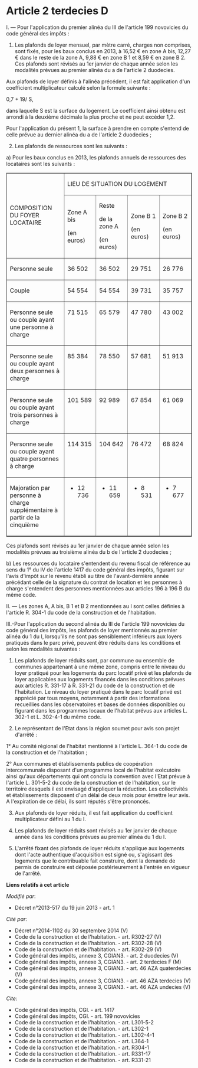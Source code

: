 # Article 2 terdecies D

I. ― Pour l'application du premier alinéa du III de l'article 199 novovicies du code général des impôts : 

1. Les plafonds de loyer mensuel, par mètre carré, charges non comprises, sont fixés, pour les baux conclus en 2013, à 16,52
€ en zone A bis, 12,27 € dans le reste de la zone A, 9,88 € en zone B 1 et 8,59 € en zone B 2. Ces plafonds sont révisés au
1er janvier de chaque année selon les modalités prévues au premier alinéa du a de l'article 2 duodecies. 

Aux plafonds de loyer définis à l'alinéa précédent, il est fait application d'un coefficient multiplicateur calculé selon la
formule suivante : 

0,7 + 19/ S, 

dans laquelle S est la surface du logement. Le coefficient ainsi obtenu est arrondi à la deuxième décimale la plus proche et
ne peut excéder 1,2. 

Pour l'application du présent 1, la surface à prendre en compte s'entend de celle prévue au dernier alinéa du a de l'article
2 duodecies ; 

2. Les plafonds de ressources sont les suivants : 

a) Pour les baux conclus en 2013, les plafonds annuels de ressources des locataires sont les suivants : 

<table cellspacing="0" align="center" cellpadding="0" border="1" width="680">
  <tbody>
    <tr>
      <td width="227" rowspan="2">

COMPOSITION DU FOYER LOCATAIRE 

</td>
      <td width="454" colspan="4">

LIEU DE SITUATION DU LOGEMENT 

</td>
    </tr>
    <tr>
      <td width="113">

Zone A bis 

(en euros) 

</td>
      <td width="113">

Reste 

de la zone A 

(en euros) 

</td>
      <td width="113">

Zone B 1 

(en euros) 

</td>
      <td width="113">

Zone B 2 

(en euros) 

</td>
    </tr>
    <tr>
      <td valign="top" width="227">

Personne seule 

</td>
      <td width="113" valign="top">

36 502 

</td>
      <td width="113" valign="top">

36 502 

</td>
      <td width="113" valign="top">

29 751 

</td>
      <td valign="top" width="113">

26 776 

</td>
    </tr>
    <tr>
      <td valign="top" width="227">

Couple 

</td>
      <td width="113" valign="top">

54 554 

</td>
      <td width="113" valign="top">

54 554 

</td>
      <td valign="top" width="113">

39 731 

</td>
      <td width="113" valign="top">

35 757 

</td>
    </tr>
    <tr>
      <td width="227" valign="top">

Personne seule ou couple ayant une personne à charge 

</td>
      <td valign="top" width="113">

71 515 

</td>
      <td valign="top" width="113">

65 579 

</td>
      <td valign="top" width="113">

47 780 

</td>
      <td valign="top" width="113">

43 002 

</td>
    </tr>
    <tr>
      <td width="227" valign="top">

Personne seule ou couple ayant deux personnes à charge 

</td>
      <td width="113" valign="top">

85 384 

</td>
      <td width="113" valign="top">

78 550 

</td>
      <td width="113" valign="top">

57 681 

</td>
      <td valign="top" width="113">

51 913 

</td>
    </tr>
    <tr>
      <td width="227" valign="top">

Personne seule ou couple ayant trois personnes à charge 

</td>
      <td width="113" valign="top">

101 589 

</td>
      <td valign="top" width="113">

92 989 

</td>
      <td valign="top" width="113">

67 854 

</td>
      <td width="113" valign="top">

61 069 

</td>
    </tr>
    <tr>
      <td width="227" valign="top">

Personne seule ou couple ayant quatre personnes à charge 

</td>
      <td width="113" valign="top">

114 315 

</td>
      <td valign="top" width="113">

104 642 

</td>
      <td valign="top" width="113">

76 472 

</td>
      <td valign="top" width="113">

68 824 

</td>
    </tr>
    <tr>
      <td valign="top" width="227">

Majoration par personne à charge supplémentaire à partir de la cinquième 

</td>
      <td width="113" valign="top">

+ 12 736 

</td>
      <td width="113" valign="top">

+ 11 659 

</td>
      <td width="113" valign="top">

+ 8 531 

</td>
      <td width="113" valign="top">

+ 7 677 

</td>
    </tr>
  </tbody>
</table>

Ces plafonds sont révisés au 1er janvier de chaque année selon les modalités prévues au troisième alinéa du b de l'article 2
duodecies ; 

b) Les ressources du locataire s'entendent du revenu fiscal de référence au sens du 1° du IV de l'article 1417 du code
général des impôts, figurant sur l'avis d'impôt sur le revenu établi au titre de l'avant-dernière année précédant celle de la
signature du contrat de location et les personnes à charge s'entendent des personnes mentionnées aux articles 196 à 196 B du
même code. 

II. ― Les zones A, A bis, B 1 et B 2 mentionnées au I sont celles définies à l'article R. 304-1 du code de la construction et
de l'habitation. 

III.-Pour l'application du second alinéa du III de l'article 199 novovicies du code général des impôts, les plafonds de loyer
mentionnés au premier alinéa du 1 du I, lorsqu'ils ne sont pas sensiblement inférieurs aux loyers pratiqués dans le parc
privé, peuvent être réduits dans les conditions et selon les modalités suivantes : 

1. Les plafonds de loyer réduits sont, par commune ou ensemble de communes appartenant à une même zone, compris entre le
niveau du loyer pratiqué pour les logements du parc locatif privé et les plafonds de loyer applicables aux logements financés
dans les conditions prévues aux articles R. 331-17 à R. 331-21 du code de la construction et de l'habitation. Le niveau du
loyer pratiqué dans le parc locatif privé est apprécié par tous moyens, notamment à partir des informations recueillies dans
les observatoires et bases de données disponibles ou figurant dans les programmes locaux de l'habitat prévus aux articles L.
302-1 et L. 302-4-1 du même code. 

2. Le représentant de l'Etat dans la région soumet pour avis son projet d'arrêté : 

1° Au comité régional de l'habitat mentionné à l'article L. 364-1 du code de la construction et de l'habitation ; 

2° Aux communes et établissements publics de coopération intercommunale disposant d'un programme local de l'habitat
exécutoire ainsi qu'aux départements qui ont conclu la convention avec l'Etat prévue à l'article L. 301-5-2 du code de la
construction et de l'habitation, sur le territoire desquels il est envisagé d'appliquer la réduction. Les collectivités et
établissements disposent d'un délai de deux mois pour émettre leur avis. A l'expiration de ce délai, ils sont réputés s'être
prononcés. 

3. Aux plafonds de loyer réduits, il est fait application du coefficient multiplicateur défini au 1 du I. 

4. Les plafonds de loyer réduits sont révisés au 1er janvier de chaque année dans les conditions prévues au premier alinéa du
1 du I. 

5. L'arrêté fixant des plafonds de loyer réduits s'applique aux logements dont l'acte authentique d'acquisition est signé ou,
s'agissant des logements que le contribuable fait construire, dont la demande de permis de construire est déposée
postérieurement à l'entrée en vigueur de l'arrêté.

**Liens relatifs à cet article**

_Modifié par_:

  - Décret n°2013-517 du 19 juin 2013 - art. 1

_Cité par_:

  - Décret n°2014-1102 du 30 septembre 2014 (V)
  - Code de la construction et de l'habitation. - art. R302-27 (V)
  - Code de la construction et de l'habitation. - art. R302-28 (V)
  - Code de la construction et de l'habitation. - art. R302-29 (V)
  - Code général des impôts, annexe 3, CGIAN3. - art. 2 duodecies (V)
  - Code général des impôts, annexe 3, CGIAN3. - art. 2 terdecies F (M)
  - Code général des impôts, annexe 3, CGIAN3. - art. 46 AZA quaterdecies (V)
  - Code général des impôts, annexe 3, CGIAN3. - art. 46 AZA terdecies (V)
  - Code général des impôts, annexe 3, CGIAN3. - art. 46 AZA undecies (V)

_Cite_:

  - Code général des impôts, CGI. - art. 1417
  - Code général des impôts, CGI. - art. 199 novovicies
  - Code de la construction et de l'habitation. - art. L301-5-2
  - Code de la construction et de l'habitation. - art. L302-1
  - Code de la construction et de l'habitation. - art. L302-4-1
  - Code de la construction et de l'habitation. - art. L364-1
  - Code de la construction et de l'habitation. - art. R304-1
  - Code de la construction et de l'habitation. - art. R331-17
  - Code de la construction et de l'habitation. - art. R331-21

